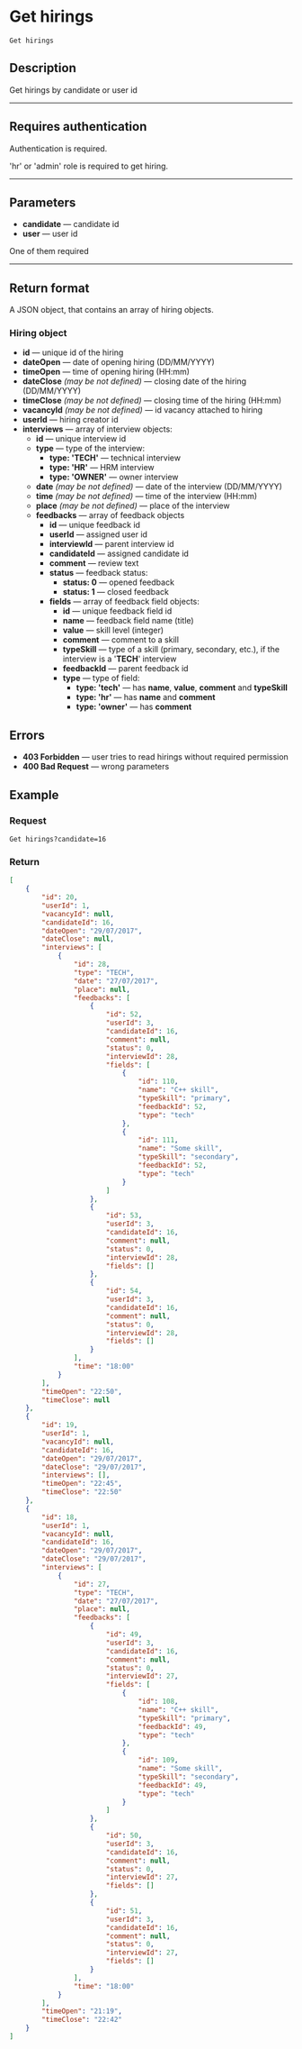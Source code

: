 # Get hirings

``` Text
Get hirings
```

## Description

Get hirings by candidate or user id

***

## Requires authentication

Authentication is required.

'hr' or 'admin' role is required to get hiring.

***

## Parameters

- **candidate** — candidate id
- **user** — user id

One of them required

***

## Return format

A JSON object, that contains an array of hiring objects.

### Hiring object

- **id** — unique id of the hiring
- **dateOpen** — date of opening hiring (DD/MM/YYYY)
- **timeOpen** — time of opening hiring (HH:mm)
- **dateClose** *(may be not defined)* — closing date of the hiring (DD/MM/YYYY)
- **timeClose** *(may be not defined)* — closing time of the hiring (HH:mm)
- **vacancyId** *(may be not defined)* — id vacancy attached to hiring
- **userId** — hiring creator id
- **interviews** — array of interview objects:
  - **id** — unique interview id
  - **type** — type of the interview:
    - **type: 'TECH'** — technical interview
    - **type: 'HR'** — HRM interview
    - **type: 'OWNER'** — owner interview
  - **date** *(may be not defined)* — date of the interview (DD/MM/YYYY)
  - **time** *(may be not defined)* — time of the interview (HH:mm)
  - **place** *(may be not defined)* — place of the interview
  - **feedbacks** — array of feedback objects
    - **id** — unique feedback id
    - **userId** — assigned user id
    - **interviewId** — parent interview id
    - **candidateId** — assigned candidate id
    - **comment** — review text
    - **status** — feedback status:
      - **status: 0** — opened feedback
      - **status: 1** — closed feedback
    - **fields** — array of feedback field objects:
      - **id** — unique feedback field id
      - **name** — feedback field name (title)
      - **value** — skill level (integer)
      - **comment** — comment to a skill
      - **typeSkill** — type of a skill (primary, secondary, etc.), if the interview is a '**TECH**' interview
      - **feedbackId** — parent feedback id
      - **type** — type of field:
        - **type: 'tech'** — has **name**, **value**, **comment** and **typeSkill**
        - **type: 'hr'** — has **name** and **comment**
        - **type: 'owner'** — has **comment**

## Errors

- **403 Forbidden** — user tries to read hirings without required permission
- **400 Bad Request** — wrong parameters

## Example

### Request

``` Text
Get hirings?candidate=16
```

### Return

``` JSON
[
    {
        "id": 20,
        "userId": 1,
        "vacancyId": null,
        "candidateId": 16,
        "dateOpen": "29/07/2017",
        "dateClose": null,
        "interviews": [
            {
                "id": 28,
                "type": "TECH",
                "date": "27/07/2017",
                "place": null,
                "feedbacks": [
                    {
                        "id": 52,
                        "userId": 3,
                        "candidateId": 16,
                        "comment": null,
                        "status": 0,
                        "interviewId": 28,
                        "fields": [
                            {
                                "id": 110,
                                "name": "C++ skill",
                                "typeSkill": "primary",
                                "feedbackId": 52,
                                "type": "tech"
                            },
                            {
                                "id": 111,
                                "name": "Some skill",
                                "typeSkill": "secondary",
                                "feedbackId": 52,
                                "type": "tech"
                            }
                        ]
                    },
                    {
                        "id": 53,
                        "userId": 3,
                        "candidateId": 16,
                        "comment": null,
                        "status": 0,
                        "interviewId": 28,
                        "fields": []
                    },
                    {
                        "id": 54,
                        "userId": 3,
                        "candidateId": 16,
                        "comment": null,
                        "status": 0,
                        "interviewId": 28,
                        "fields": []
                    }
                ],
                "time": "18:00"
            }
        ],
        "timeOpen": "22:50",
        "timeClose": null
    },
    {
        "id": 19,
        "userId": 1,
        "vacancyId": null,
        "candidateId": 16,
        "dateOpen": "29/07/2017",
        "dateClose": "29/07/2017",
        "interviews": [],
        "timeOpen": "22:45",
        "timeClose": "22:50"
    },
    {
        "id": 18,
        "userId": 1,
        "vacancyId": null,
        "candidateId": 16,
        "dateOpen": "29/07/2017",
        "dateClose": "29/07/2017",
        "interviews": [
            {
                "id": 27,
                "type": "TECH",
                "date": "27/07/2017",
                "place": null,
                "feedbacks": [
                    {
                        "id": 49,
                        "userId": 3,
                        "candidateId": 16,
                        "comment": null,
                        "status": 0,
                        "interviewId": 27,
                        "fields": [
                            {
                                "id": 108,
                                "name": "C++ skill",
                                "typeSkill": "primary",
                                "feedbackId": 49,
                                "type": "tech"
                            },
                            {
                                "id": 109,
                                "name": "Some skill",
                                "typeSkill": "secondary",
                                "feedbackId": 49,
                                "type": "tech"
                            }
                        ]
                    },
                    {
                        "id": 50,
                        "userId": 3,
                        "candidateId": 16,
                        "comment": null,
                        "status": 0,
                        "interviewId": 27,
                        "fields": []
                    },
                    {
                        "id": 51,
                        "userId": 3,
                        "candidateId": 16,
                        "comment": null,
                        "status": 0,
                        "interviewId": 27,
                        "fields": []
                    }
                ],
                "time": "18:00"
            }
        ],
        "timeOpen": "21:19",
        "timeClose": "22:42"
    }
]
```
